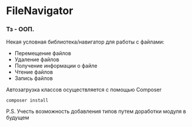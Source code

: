 # FileNavigator

### Тз - ООП.

Некая условная библиотека/навигатор для работы с файлами:

* Перемещение файлов
* Удаление файлов
* Получение информации о файле
* Чтение файлов
* Запись файлов

Автозагрузка классов осуществляется с помощью Composer

`composer install`

P.S. Учесть возможность добавления типов путем доработки модуля в будущем